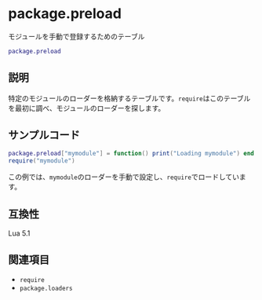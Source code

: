# package.preload

モジュールを手動で登録するためのテーブル

```lua
package.preload
```

## 説明

特定のモジュールのローダーを格納するテーブルです。`require`はこのテーブルを最初に調べ、モジュールのローダーを探します。

## サンプルコード

```lua
package.preload["mymodule"] = function() print("Loading mymodule") end
require("mymodule")
```

この例では、`mymodule`のローダーを手動で設定し、`require`でロードしています。

## 互換性

Lua 5.1

## 関連項目

- `require`
- `package.loaders`